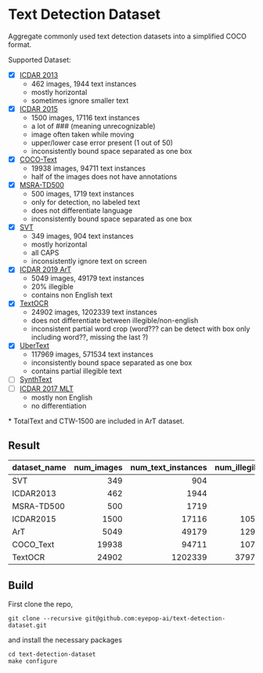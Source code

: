 # Text Detection Dataset
Aggregate commonly used text detection datasets into a simplified COCO format.

Supported Dataset:
- [x] [ICDAR 2013](https://rrc.cvc.uab.es/?ch=2&com=introduction)
    * 462 images, 1944 text instances
    * mostly horizontal
    * sometimes ignore smaller text
- [x] [ICDAR 2015](https://rrc.cvc.uab.es/?ch=4&com=introduction)
    * 1500 images, 17116 text instances 
    * a lot of ### (meaning unrecognizable)
    * image often taken while moving
    * upper/lower case error present (1 out of 50)
    * inconsistently bound space separated as one box
- [x] [COCO-Text](https://vision.cornell.edu/se3/coco-text-2/)
    * 19938 images, 94711 text instances
    * half of the images does not have annotations
- [x] [MSRA-TD500](http://www.iapr-tc11.org/mediawiki/index.php/MSRA_Text_Detection_500_Database_(MSRA-TD500))
    * 500 images, 1719 text instances
    * only for detection, no labeled text
    * does not differentiate language
    * inconsistently bound space separated as one box
- [x] [SVT](http://www.iapr-tc11.org/mediawiki/index.php/The_Street_View_Text_Dataset)
    * 349 images, 904 text instances
    * mostly horizontal
    * all CAPS
    * inconsistently ignore text on screen
- [x] [ICDAR 2019 ArT](https://rrc.cvc.uab.es/?ch=14&com=downloads)
    * 5049 images, 49179 text instances
    * 20% illegible
    * contains non English text
- [x] [TextOCR](https://textvqa.org/textocr/dataset/)
    * 24902 images, 1202339 text instances
    * does not differentiate between illegible/non-english
    * inconsistent partial word crop (word??? can be detect with box only including word??, missing the last ?)
- [x] [UberText](https://s3-us-west-2.amazonaws.com/uber-common-public/ubertext/index.html)
    * 117969 images, 571534 text instances
    * inconsistently bound space separated as one box
    * contains partial illegible text
- [ ] [SynthText](https://www.robots.ox.ac.uk/~vgg/data/scenetext/)
- [ ] [ICDAR 2017 MLT](https://rrc.cvc.uab.es/?ch=8&com=introduction)
    * mostly non English
    * no differentiation

\* TotalText and CTW-1500 are included in ArT dataset.

## Result
| dataset_name   |   num_images |   num_text_instances |   num_illegible |   percent_legible |   avg_text_per_image |
|:---------------|-------------:|---------------------:|----------------:|------------------:|---------------------:|
| SVT            |          349 |                  904 |               0 |          1        |              2.59026 |
| ICDAR2013      |          462 |                 1944 |               0 |          1        |              4.20779 |
| MSRA-TD500     |          500 |                 1719 |               0 |          1        |              3.438   |
| ICDAR2015      |         1500 |                17116 |           10571 |          0.382391 |             11.4107  |
| ArT            |         5049 |                49179 |           12900 |          0.737693 |              9.74034 |
| COCO_Text      |        19938 |                94711 |           10778 |          0.886201 |              4.75028 |
| TextOCR        |        24902 |              1202339 |          379767 |          0.684143 |             48.2828  |

## Build
First clone the repo,
```
git clone --recursive git@github.com:eyepop-ai/text-detection-dataset.git
```
and install the necessary packages
```
cd text-detection-dataset
make configure
```